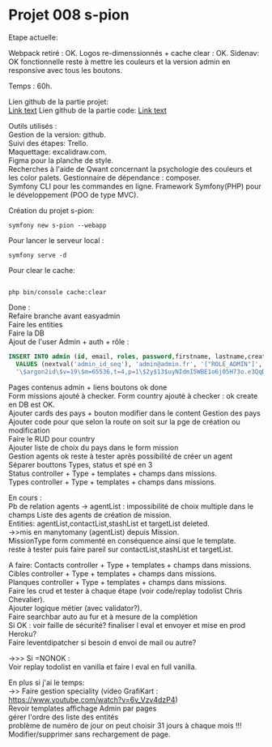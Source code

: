 # Projet 008 s-pion

Etape actuelle:

Webpack retiré : OK.
Logos re-dimenssionnés + cache clear : OK.
Sidenav: OK fonctionnelle reste à mettre les couleurs et la version admin en responsive avec tous les boutons.

Temps : 60h.

Lien github de la partie projet:  
[Link text](https://github.com/Tom60340/008)
Lien github de la partie code:
[Link text](https://github.com/Tom60340/008-code)

Outils utilisés :  
Gestion de la version: github.  
Suivi des étapes: Trello.  
Maquettage: excalidraw.com.  
Figma pour la planche de style.  
Recherches à l'aide de Qwant concernant la psychologie des couleurs et les color palets.
Gestionnaire de dépendance : composer.  
Symfony CLI pour les commandes en ligne.
Framework Symfony(PHP) pour le développement (POO de type MVC).

Création du projet s-pion:

```
symfony new s-pion --webapp
```

Pour lancer le serveur local :

```
symfony serve -d
```

Pour clear le cache:

```

php bin/console cache:clear
```

Done :  
Refaire branche avant easyadmin   
Faire les entities  
Faire la DB  
Ajout de l'user Admin + auth + rôle :
```SQL
INSERT INTO admin (id, email, roles, password,firstname, lastname,created_at) 
  VALUES (nextval('admin_id_seq'), 'admin@admin.fr', '["ROLE_ADMIN"]', 
  '\$argon2id\$v=19\$m=65536,t=4,p=1\$2y$13$uyNIdmI5WBE1o6j05H73o.e3QqDwxToeHwsrPvcY0lv79EpvA.S3i','Admin', 'Admin',now())
``` 
Pages contenus admin + liens boutons ok done  
Form missions ajouté à checker.
Form country ajouté à checker : ok create en DB est OK.  
Ajouter cards des pays  + bouton modifier dans le content Gestion des pays 
Ajouter code pour que selon la route on soit sur la pge de création ou modification  
Faire le RUD pour country  
Ajouter liste de choix du pays dans le form mission  
Gestion agents ok reste à tester après possibilité de créer un agent  
Séparer bouttons Types, status et spé en 3  
Status controller + Type + templates + champs dans missions.  
Types controller + Type + templates + champs dans missions.  


En cours :  
Pb de relation  agents -> agentList : impossibilité de choix multiple dans le champs Liste des agents de création de mission.  
Entities: agentList,contactList,stashList et targetList deleted.  
  ->>mis en manytomany (agentList) depuis Mission.  
  MissionType form commenté en conséquence ainsi que le template.  
  reste à tester puis faire pareil sur contactList,stashList et targetList.  


A faire: 
Contacts controller + Type + templates + champs dans missions.  
Cibles controller + Type + templates + champs dans missions.  
Planques controller + Type + templates + champs dans missions.  
Faire les crud et tester à chaque étape (voir code/replay todolist Chris Chevalier).  
Ajouter logique métier (avec validator?).  
Faire searchbar auto au fur et à mesure de la complétion  
  Si OK : voir faille de sécurité? finaliser l eval et envoyer et mise en prod Heroku?  
     Faire leventdipatcher si besoin d envoi de mail ou autre?  

->>> Si =NONOK :  
Voir replay todolist en vanilla et faire l eval en full vanilla.  

En plus si j'ai le temps:  
  ->> Faire gestion speciality (video GrafiKart : https://www.youtube.com/watch?v=6v_Vzv4dzP4)  
  Revoir templates affichage Admin par pages  
  gérer l'ordre des liste des entités  
  problème de numéro de jour on peut choisir 31 jours à chaque mois !!!  
  Modifier/supprimer sans rechargement de page.  

